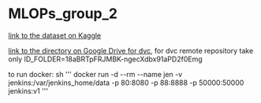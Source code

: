 # MLOPs_group_2

[link to the dataset on Kaggle](https://www.kaggle.com/datasets/poojakeer/e-commerce-dataset)

[link to the directory on Google Drive for dvc](https://drive.google.com/drive/folders/18aBRTpFRJMBK-ngecXdbx91aPD2f0Emg?usp=sharing), for dvc remote repository take only ID_FOLDER=18aBRTpFRJMBK-ngecXdbx91aPD2f0Emg

to run docker:
sh '''
docker run -d --rm --name jen -v jenkins:/var/jenkins_home/data -p 80:8080 -p 88:8888 -p 50000:50000 jenkins:v1
'''